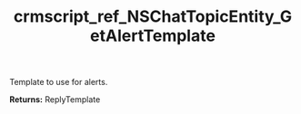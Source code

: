 ﻿---
title: crmscript_ref_NSChatTopicEntity_GetAlertTemplate
description: ReplyTemplate NSChatTopicEntity.GetAlertTemplate()
intellisense: NSChatTopicEntity.GetAlertTemplate
keywords: NSChatTopicEntity, GetAlertTemplate
so.topic: reference
---

Template to use for alerts.

**Returns:** ReplyTemplate


